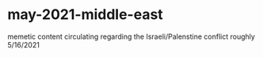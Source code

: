 # may-2021-middle-east
memetic content circulating regarding the Israeli/Palenstine conflict roughly 5/16/2021
